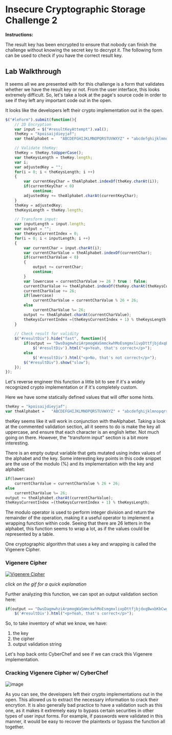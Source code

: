 # Insecure Cryptographic Storage Challenge 2

**Instructions:**

The result key has been encrypted to ensure that nobody can finish the challenge without knowing the secret key to decrypt it. The following form can be used to check if you have the correct result key.

## Lab Walkthrough

It seems all we are presented with for this challenge is a form that validates whether we have the result key or not. From the user interface, this looks extremely difficult. So, let's take a look at the page's source code in order to see if they left any important code out in the open. 

It looks like the developers left their crypto implementation out in the open.

```javascript
$("#leForm").submit(function(){
	// 2D Encryption
	var input = $("#resultKeyAttempt").val();
	theKey = "kpoisaijdieyjaf";
	var theAlphabet =   "ABCDEFGHIJKLMNOPQRSTUVWXYZ" + "abcdefghijklmnopqrstuvwxyz";

	// Validate theKey:
	theKey = theKey.toUpperCase();
	var theKeysLength = theKey.length;
	var i;
	var adjustedKey = "";
	for(i = 0; i < theKeysLength; i ++)
	{
		var currentKeyChar = theAlphabet.indexOf(theKey.charAt(i));
		if(currentKeyChar < 0)
			continue;
		adjustedKey += theAlphabet.charAt(currentKeyChar);
	}
	theKey = adjustedKey;
	theKeysLength = theKey.length;

	// Transform input:
	var inputLength = input.length;
	var output = "";
	var theKeysCurrentIndex = 0;
	for(i = 0; i < inputLength; i ++)
	{
		var currentChar = input.charAt(i);
		var currentCharValue = theAlphabet.indexOf(currentChar);
		if(currentCharValue < 0)
		{
			output += currentChar;
			continue;
		}
		var lowercase = currentCharValue >= 26 ? true : false;
		currentCharValue += theAlphabet.indexOf(theKey.charAt(theKeysCurrentIndex));
		currentCharValue += 26;
		if(lowercase)
			currentCharValue = currentCharValue % 26 + 26;
		else
			currentCharValue %= 26;
		output += theAlphabet.charAt(currentCharValue);
		theKeysCurrentIndex =(theKeysCurrentIndex + 1) % theKeysLength;
	}
		
	// Check result for validity
	$("#resultDiv").hide("fast", function(){
		if(output == "DwsDagmwhziArpmogWaSmmckwhMoEsmgmxlivpDttfjbjdxqBwxbKbCwgwgUyam")
			$('#resultDiv').html("<p>Yeah, that's correct</p>");
		else
			$('#resultDiv').html("<p>No, that's not correct</p>");
		$("#resultDiv").show("slow");
	});
});
```

Let's reverse engineer this function a little bit to see if it's a widely recognized crypto implementation or if it's completely custom.

Here we have some statically defined values that will offer some hints.
```javascript
theKey = "kpoisaijdieyjaf";
var theAlphabet =   "ABCDEFGHIJKLMNOPQRSTUVWXYZ" + "abcdefghijklmnopqrstuvwxyz";
```

theKey seems like it will work in conjunction with theAlphabet. Taking a look at the commented validation section, all it seems to do is make the key all uppercase, and ensure that each character is an english letter. Not much going on there. However, the "transform input" section is a bit more interesting. 

There is an empty output variable that gets mutated using index values of the alphabet and the key. Some interesting key points in this code snippet are the use of the modulo (%) and its implementation with the key and alphabet:
``` javascript
if(lowercase)
	currentCharValue = currentCharValue % 26 + 26;
else
	currentCharValue %= 26;
output += theAlphabet.charAt(currentCharValue);
theKeysCurrentIndex =(theKeysCurrentIndex + 1) % theKeysLength;
```

The modulo operator is used to perform integer division and return the remainder of the operation, making it a useful operator to implement a wrapping function within code. Seeing that there are 26 letters in the alphabet, this function seems to wrap a lot, as if the values could be represented by a table. 

One cryptographic algorithm that uses a key and wrapping is called the Vigenere Cipher. 

### Vigenere Cipher
[![Vigenere Cipher](https://github.com/colton-gabertan/SecurityShepherdLabs/blob/Insecure-Cryptographic-Storage-2/vigenere.gif)](http://www.youtube.com/watch?v=SkJcmCaHqS0)

*click on the gif for a quick explanation*

Further analyzing this function, we can spot an output validation section here:
```javascript
if(output == "DwsDagmwhziArpmogWaSmmckwhMoEsmgmxlivpDttfjbjdxqBwxbKbCwgwgUyam")
	$('#resultDiv').html("<p>Yeah, that's correct</p>");
```
So, to take inventory of what we know, we have:
1. the key
2. the cipher
3. output validation string

Let's hop back onto CyberChef and see if we can crack this Vigenere implementation.

### Cracking Vigenere Cipher w/ CyberChef
![image](https://user-images.githubusercontent.com/66766340/147610379-45ca6212-d0ee-42fd-a7ff-48b07926892f.png)

As you can see, the developers left their crypto implementations out in the open. This allowed us to extract the necessary information to crack their encrytion. It is also generally bad practice to have a validation such as this one, as it makes it extremely easy to bypass certain securities in other types of user input forms. For example, if passwords were validated in this manner, it would be easy to recover the plaintexts or bypass the function all together. 
